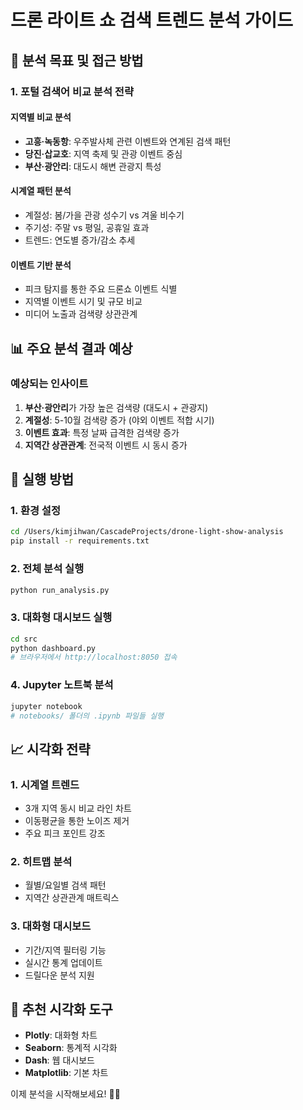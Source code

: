 # 드론 라이트 쇼 검색 트렌드 분석 가이드

## 🎯 분석 목표 및 접근 방법

### 1. 포털 검색어 비교 분석 전략

#### **지역별 비교 분석**
- **고흥·녹동항**: 우주발사체 관련 이벤트와 연계된 검색 패턴
- **당진·삽교호**: 지역 축제 및 관광 이벤트 중심
- **부산·광안리**: 대도시 해변 관광지 특성

#### **시계열 패턴 분석**
- 계절성: 봄/가을 관광 성수기 vs 겨울 비수기
- 주기성: 주말 vs 평일, 공휴일 효과
- 트렌드: 연도별 증가/감소 추세

#### **이벤트 기반 분석**
- 피크 탐지를 통한 주요 드론쇼 이벤트 식별
- 지역별 이벤트 시기 및 규모 비교
- 미디어 노출과 검색량 상관관계

## 📊 주요 분석 결과 예상

### 예상되는 인사이트
1. **부산·광안리**가 가장 높은 검색량 (대도시 + 관광지)
2. **계절성**: 5-10월 검색량 증가 (야외 이벤트 적합 시기)
3. **이벤트 효과**: 특정 날짜 급격한 검색량 증가
4. **지역간 상관관계**: 전국적 이벤트 시 동시 증가

## 🚀 실행 방법

### 1. 환경 설정
```bash
cd /Users/kimjihwan/CascadeProjects/drone-light-show-analysis
pip install -r requirements.txt
```

### 2. 전체 분석 실행
```bash
python run_analysis.py
```

### 3. 대화형 대시보드 실행
```bash
cd src
python dashboard.py
# 브라우저에서 http://localhost:8050 접속
```

### 4. Jupyter 노트북 분석
```bash
jupyter notebook
# notebooks/ 폴더의 .ipynb 파일들 실행
```

## 📈 시각화 전략

### 1. 시계열 트렌드
- 3개 지역 동시 비교 라인 차트
- 이동평균을 통한 노이즈 제거
- 주요 피크 포인트 강조

### 2. 히트맵 분석
- 월별/요일별 검색 패턴
- 지역간 상관관계 매트릭스

### 3. 대화형 대시보드
- 기간/지역 필터링 기능
- 실시간 통계 업데이트
- 드릴다운 분석 지원

## 🎨 추천 시각화 도구
- **Plotly**: 대화형 차트
- **Seaborn**: 통계적 시각화
- **Dash**: 웹 대시보드
- **Matplotlib**: 기본 차트

이제 분석을 시작해보세요! 🚁✨
